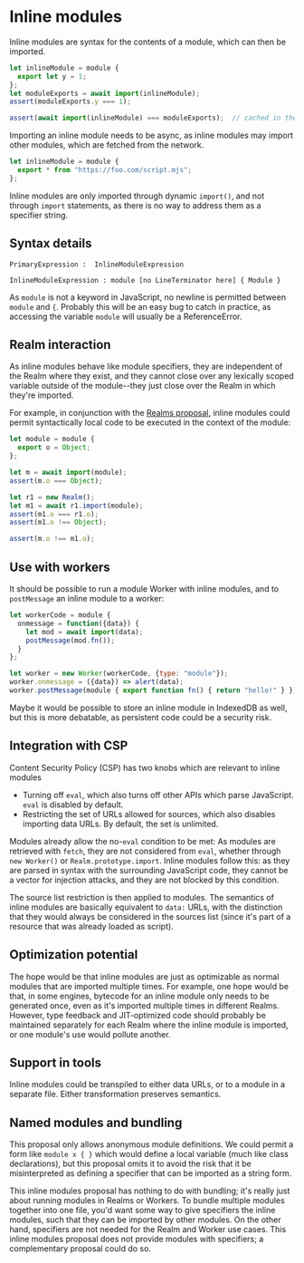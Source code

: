 # Inline modules

Inline modules are syntax for the contents of a module, which can then be imported.

```js
let inlineModule = module {
  export let y = 1;
};
let moduleExports = await import(inlineModule);
assert(moduleExports.y === 1);

assert(await import(inlineModule) === moduleExports);  // cached in the module map
```

Importing an inline module needs to be async, as inline modules may import other modules, which are fetched from the network.

```js
let inlineModule = module {
  export * from "https://foo.com/script.mjs";
};

```

Inline modules are only imported through dynamic `import()`, and not through `import` statements, as there is no way to address them as a specifier string.

## Syntax details

```
PrimaryExpression :  InlineModuleExpression

InlineModuleExpression : module [no LineTerminator here] { Module }
```

As `module` is not a keyword in JavaScript, no newline is permitted between `module` and `{`. Probably this will be an easy bug to catch in practice, as accessing the variable `module` will usually be a ReferenceError.

## Realm interaction

As inline modules behave like module specifiers, they are independent of the Realm where they exist, and they cannot close over any lexically scoped variable outside of the module--they just close over the Realm in which they're imported.

For example, in conjunction with the [Realms proposal](https://github.com/tc39/proposal-realms), inline modules could permit syntactically local code to be executed in the context of the module:

```js
let module = module {
  export o = Object;
};

let m = await import(module);
assert(m.o === Object);

let r1 = new Realm();
let m1 = await r1.import(module);
assert(m1.o === r1.o);
assert(m1.o !== Object);

assert(m.o !== m1.o);
```

## Use with workers

It should be possible to run a module Worker with inline modules, and to `postMessage` an inline module to a worker:

```js
let workerCode = module {
  onmessage = function({data}) {
    let mod = await import(data);
    postMessage(mod.fn());
  }
};

let worker = new Worker(workerCode, {type: "module"});
worker.onmessage = ({data}) => alert(data);
worker.postMessage(module { export function fn() { return "hello!" } });
```

Maybe it would be possible to store an inline module in IndexedDB as well, but this is more debatable, as persistent code could be a security risk.

## Integration with CSP

Content Security Policy (CSP) has two knobs which are relevant to inline modules
- Turning off `eval`, which also turns off other APIs which parse JavaScript. `eval` is disabled by default.
- Restricting the set of URLs allowed for sources, which also disables importing data URLs. By default, the set is unlimited.

Modules already allow the no-`eval` condition to be met: As modules are retrieved with `fetch`, they are not considered from `eval`, whether through `new Worker()` or `Realm.prototype.import`. Inline modules follow this: as they are parsed in syntax with the surrounding JavaScript code, they cannot be a vector for injection attacks, and they are not blocked by this condition.

The source list restriction is then applied to modules. The semantics of inline modules are basically equivalent to `data:` URLs, with the distinction that they would always be considered in the sources list (since it's part of a resource that was already loaded as script).

## Optimization potential

The hope would be that inline modules are just as optimizable as normal modules that are imported multiple times. For example, one hope would be that, in some engines, bytecode for an inline module only needs to be generated once, even as it's imported multiple times in different Realms. However, type feedback and JIT-optimized code should probably be maintained separately for each Realm where the inline module is imported, or one module's use would pollute another.

## Support in tools

Inline modules could be transpiled to either data URLs, or to a module in a separate file. Either transformation preserves semantics.

## Named modules and bundling

This proposal only allows anonymous module definitions. We could permit a form like `module x { }` which would define a local variable (much like class declarations), but this proposal omits it to avoid the risk that it be misinterpreted as defining a specifier that can be imported as a string form.

This inline modules proposal has nothing to do with bundling; it's really just about running modules in Realms or Workers. To bundle multiple modules together into one file, you'd want some way to give specifiers the inline modules, such that they can be imported by other modules. On the other hand, specifiers are not needed for the Realm and Worker use cases. This inline modules proposal does not provide modules with specifiers; a complementary proposal could do so. 